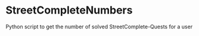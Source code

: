 # StreetCompleteNumbers
 Python script to get the number of solved StreetComplete-Quests for a user
